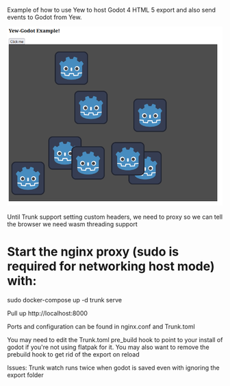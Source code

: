 Example of how to use Yew to host Godot 4 HTML 5 export and also send events to Godot from Yew.

![Alt text](/screenshot.png?raw=true "Screenshot")

Until Trunk support setting custom headers, we need to proxy so we can tell the browser we need wasm threading support

# Start the nginx proxy (sudo is required for networking host mode) with:
sudo docker-compose up -d
trunk serve


Pull up http://localhost:8000

Ports and configuration can be found in nginx.conf and Trunk.toml

You may need to edit the Trunk.toml pre_build hook to point to your install of godot if you're not using flatpak for it.
You may also want to remove the prebuild hook to get rid of the export on reload


Issues:
  Trunk watch runs twice when godot is saved even with ignoring the export folder